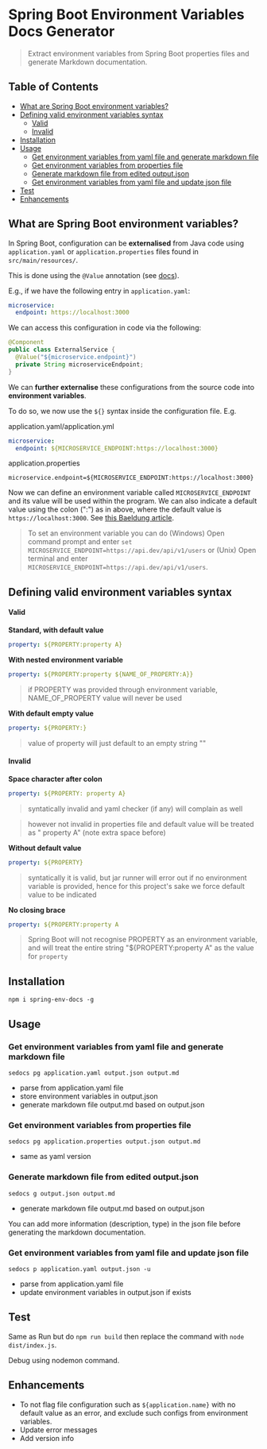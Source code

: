 # Spring Boot Environment Variables Docs Generator

> Extract environment variables from Spring Boot properties files and generate Markdown documentation.

## Table of Contents

- [What are Spring Boot environment variables?](#what-are-spring-boot-environment-variables)
- [Defining valid environment variables syntax](#defining-valid-environment-variables-syntax)
    - [Valid](#valid)
    - [Invalid](#invalid)
- [Installation](#installation)
- [Usage](#usage)
  - [Get environment variables from yaml file and generate markdown file](#get-environment-variables-from-yaml-file-and-generate-markdown-file)
  - [Get environment variables from properties file](#get-environment-variables-from-properties-file)
  - [Generate markdown file from edited output.json](#generate-markdown-file-from-edited-outputjson)
  - [Get environment variables from yaml file and update json file](#get-environment-variables-from-yaml-file-and-update-json-file)
- [Test](#test)
- [Enhancements](#enhancements)


## What are Spring Boot environment variables?

In Spring Boot, configuration can be **externalised** from Java code using `application.yaml` or `application.properties` files found in `src/main/resources/`.

This is done using the `@Value` annotation (see [docs](https://docs.spring.io/spring-framework/reference/core/beans/annotation-config/value-annotations.html)).

E.g., if we have the following entry in `application.yaml`:

```yaml
microservice:
  endpoint: https://localhost:3000
```

We can access this configuration in code via the following:

```java
@Component
public class ExternalService {
  @Value("${microservice.endpoint}")
  private String microserviceEndpoint;
}
```

We can **further externalise** these configurations from the source code into **environment variables**.

To do so, we now use the `${}` syntax inside the configuration file. E.g.

application.yaml/application.yml
```yaml
microservice:
  endpoint: ${MICROSERVICE_ENDPOINT:https://localhost:3000}
```
application.properties
```properties
microservice.endpoint=${MICROSERVICE_ENDPOINT:https://localhost:3000}
```

Now we can define an environment variable called `MICROSERVICE_ENDPOINT` and its value will be used within the program. We can also indicate a default value using the colon (":") as in above, where the default value is `https://localhost:3000`. See [this Baeldung article](https://www.baeldung.com/spring-boot-properties-env-variables).

> To set an environment variable you can do (Windows) Open command prompt and enter `set MICROSERVICE_ENDPOINT=https://api.dev/api/v1/users` or (Unix) Open terminal and enter `MICROSERVICE_ENDPOINT=https://api.dev/api/v1/users`.

## Defining valid environment variables syntax

#### Valid

**Standard, with default value**
```yaml
property: ${PROPERTY:property A}
```

**With nested environment variable**
```yaml
property: ${PROPERTY:property ${NAME_OF_PROPERTY:A}}
```
> if PROPERTY was provided through environment variable, NAME_OF_PROPERTY value will never be used

**With default empty value**
```yaml
property: ${PROPERTY:}
```
> value of property will just default to an empty string ""

#### Invalid

**Space character after colon**
```yaml
property: ${PROPERTY: property A}
```
> syntatically invalid and yaml checker (if any) will complain as well

> however not invalid in properties file and default value will be treated as " property A" (note extra space before)

**Without default value**
```yaml
property: ${PROPERTY}
```
> syntatically it is valid, but jar runner will error out if no environment variable is provided, hence for this project's sake we force default value to be indicated

**No closing brace**
```yaml
property: ${PROPERTY:property A
```
> Spring Boot will not recognise PROPERTY as an environment variable, and will treat the entire string "${PROPERTY:property A" as the value for `property`

## Installation

```
npm i spring-env-docs -g
```

## Usage

### Get environment variables from yaml file and generate markdown file

```
sedocs pg application.yaml output.json output.md
```

- parse from application.yaml file
- store environment variables in output.json
- generate markdown file output.md based on output.json

### Get environment variables from properties file

```
sedocs pg application.properties output.json output.md
```

- same as yaml version

### Generate markdown file from edited output.json

```
sedocs g output.json output.md
```

- generate markdown file output.md based on output.json

You can add more information (description, type) in the json file before generating the markdown documentation.

### Get environment variables from yaml file and update json file

```
sedocs p application.yaml output.json -u
```

- parse from application.yaml file
- update environment variables in output.json if exists


## Test

Same as Run but do `npm run build` then replace the command with `node dist/index.js`.

Debug using nodemon command.

## Enhancements

- To not flag file configuration such as `${application.name}` with no default value as an error, and exclude such configs from environment variables.
- Update error messages
- Add version info
